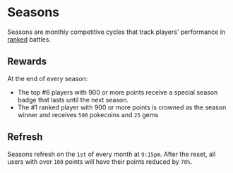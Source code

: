 # Seasons

Seasons are monthly competitive cycles that track players' performance in [ranked](./commands/battle.md#cross-server) battles.

## Rewards

At the end of every season:
- The top #6 players with 900 or more points receive a special season badge that lasts until the next season.
- The #1 ranked player with 900 or more points is crowned as the season winner and receives `500` pokecoins and `25` gems

## Refresh

Seasons refresh on the `1st` of every month at `9:15pm`. After the reset, all users with over `100` points will have their points reduced by `70%`.